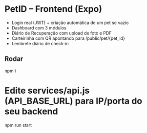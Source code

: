 # PetID – Frontend (Expo)
- Login real (JWT) + criação automática de um pet se vazio
- Dashboard com 3 módulos
- Diário de Recuperação com upload de foto e PDF
- Carteirinha com QR apontando para /public/pet/{pet_id}
- Lembrete diário de check-in

## Rodar
npm i
# Edite services/api.js (API_BASE_URL) para IP/porta do seu backend
npm run start
